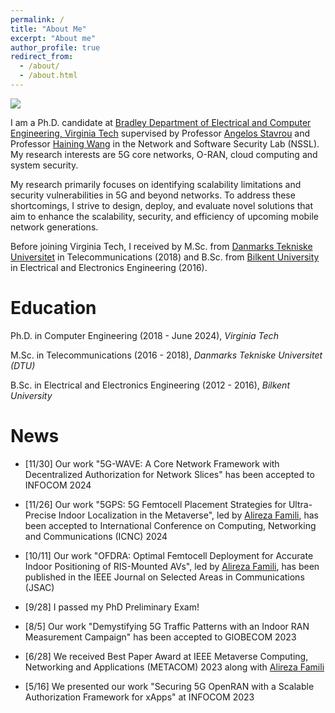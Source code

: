 ```yaml
---
permalink: /
title: "About Me"
excerpt: "About me"
author_profile: true
redirect_from: 
  - /about/
  - /about.html
---
```

<img src='/images/citybacksource.png'><br>

I am a Ph.D. candidate at [Bradley Department of Electrical and Computer Engineering, Virginia Tech](https://ece.vt.edu/) supervised by Professor [Angelos Stavrou](https://ece.vt.edu/people/profile/angelos.html) and Professor [Haining Wang](https://ece.vt.edu/people/profile/hnw.html) in the Network and Software Security Lab (NSSL). My research interests are 5G core networks, O-RAN, cloud computing and system security.

My research primarily focuses on identifying scalability limitations and security vulnerabilities in 5G and beyond networks. To address these shortcomings, I strive to design, deploy, and evaluate novel solutions that aim to enhance the scalability, security, and efficiency of upcoming mobile network generations.

Before joining Virginia Tech, I received by M.Sc. from [Danmarks Tekniske Universitet](https://www.dtu.dk/english/) in Telecommunications (2018) and B.Sc. from [Bilkent University](https://ee.bilkent.edu.tr/en/) in Electrical and Electronics Engineering (2016).

Education
======

Ph.D. in Computer Engineering (2018 - June 2024), _Virginia Tech_

M.Sc. in Telecommunications (2016 - 2018), _Danmarks Tekniske Universitet (DTU)_

B.Sc. in Electrical and Electronics Engineering (2012 - 2016), _Bilkent University_


News
======
 - [11/30] Our work "5G-WAVE: A Core Network Framework with Decentralized Authorization for Network Slices" has been accepted to INFOCOM 2024

 - [11/26] Our work "5GPS: 5G Femtocell Placement Strategies for Ultra-Precise Indoor Localization in the Metaverse", led by [Alireza Famili](https://afamili93.github.io), has been accepted to International Conference on Computing, Networking and Communications (ICNC) 2024

 - [10/11] Our work "OFDRA: Optimal Femtocell Deployment for Accurate Indoor Positioning of RIS-Mounted AVs", led by [Alireza Famili](https://afamili93.github.io), has been published in the IEEE Journal on Selected Areas in Communications (JSAC) 

 - [9/28] I passed  my PhD Preliminary Exam!

 - [8/5] Our work "Demystifying 5G Traffic Patterns with an Indoor RAN Measurement Campaign" has been accepted to GlOBECOM 2023

 - [6/28] We received Best Paper Award at IEEE Metaverse Computing, Networking and Applications (METACOM) 2023 along with [Alireza Famili](https://afamili93.github.io)

 - [5/16] We presented our work "Securing 5G OpenRAN with a Scalable Authorization Framework for xApps" at INFOCOM 2023
